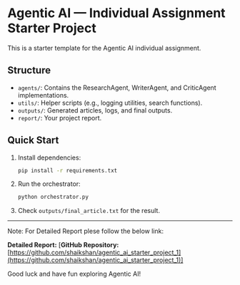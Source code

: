 # Agentic AI — Individual Assignment Starter Project

This is a starter template for the Agentic AI individual assignment.

## Structure
- `agents/`: Contains the ResearchAgent, WriterAgent, and CriticAgent implementations.
- `utils/`: Helper scripts (e.g., logging utilities, search functions).
- `outputs/`: Generated articles, logs, and final outputs.
- `report/`: Your project report.

## Quick Start
1. Install dependencies:
   ```bash
   pip install -r requirements.txt
   ```

2. Run the orchestrator:
   ```bash
   python orchestrator.py
   ```

3. Check `outputs/final_article.txt` for the result.

---

Note: For Detailed Report plese follow the below link:

**Detailed Report:** [**GitHub Repository:** [https://github.com/shaikshan/agentic_ai_starter_project_1](https://github.com/shaikshan/agentic_ai_starter_project_1)]

Good luck and have fun exploring Agentic AI!
